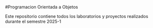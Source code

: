 #Programacion Orientada a Objetos

Este repositorio contiene todos los laboratorios y proyectos realizados durante el semestre 2025-1 
